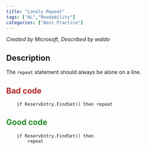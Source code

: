 ```yaml
---
title: "Lonely Repeat"
tags: ["AL","Readability"]
categories: ["Best Practice"]
---
```


_Created by Microsoft, Described by waldo_

## Description

The `repeat` statement should always be alone on a line.

## <span style="color:FireBrick">Bad code</span>

```al
    if ReservEntry.FindSet() then repeat
```

## <span style="color:ForestGreen">Good code</span>

```al
    if ReservEntry.FindSet() then 
        repeat
```
